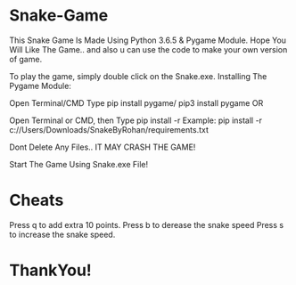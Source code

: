 # Snake-Game

This Snake Game Is Made Using Python 3.6.5 & Pygame Module. Hope You Will Like The Game.. and also u can use the code to make your own version of game.

To play the game, simply double click on the Snake.exe.
Installing The Pygame Module: 

Open Terminal/CMD
Type pip install pygame/ pip3 install pygame
OR

Open Terminal or CMD, then Type pip install -r <path to the game>
Example: pip install -r c://Users/Downloads/SnakeByRohan/requirements.txt

Dont Delete Any Files.. IT MAY CRASH THE GAME!

Start The Game Using Snake.exe File!

# Cheats
Press q to add extra 10 points.
Press b to derease the snake speed
Press s to increase the snake speed.


# ThankYou!
